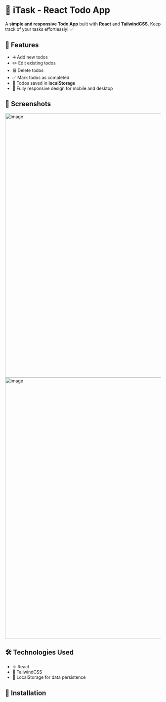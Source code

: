 # 📝 iTask - React Todo App

A **simple and responsive Todo App** built with **React** and **TailwindCSS**. Keep track of your tasks effortlessly! ✅

## 🌟 Features

- ➕ Add new todos  
- ✏️ Edit existing todos  
- 🗑️ Delete todos  
- ✅ Mark todos as completed  
- 💾 Todos saved in **localStorage**  
- 📱 Fully responsive design for mobile and desktop

## 📸 Screenshots
<img width="1889" height="852" alt="image" src="https://github.com/user-attachments/assets/b888d430-1301-4ee5-806d-f5430244b7d0" />
<img width="1883" height="843" alt="image" src="https://github.com/user-attachments/assets/bc3805dc-ab0a-4993-8cae-dc1da5bc2cc1" />

## 🛠️ Technologies Used

- ⚛️ React  
- 🎨 TailwindCSS  
- 💾 LocalStorage for data persistence


## 🚀 Installation


